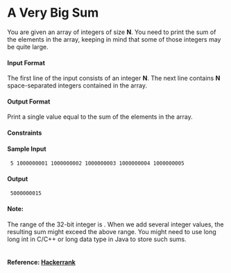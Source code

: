A Very Big Sum
==============
You are given an array of integers of size **N**. You need to print the sum of the elements in the array, keeping in mind that some of those integers may be quite large.

#### Input Format

The first line of the input consists of an integer **N**. The next line contains **N** space-separated integers contained in the array.

#### Output Format

Print a single value equal to the sum of the elements in the array.

#### Constraints 
 

#### Sample Input
`
5
1000000001 1000000002 1000000003 1000000004 1000000005`

#### Output
`
5000000015`
#### Note:

The range of the 32-bit integer is .
When we add several integer values, the resulting sum might exceed the above range. You might need to use long long int in C/C++ or long data type in Java to store such sums.
<br>
<br>
#### Reference: [Hackerrank](https://www.hackerrank.com/challenges/a-very-big-sum)
